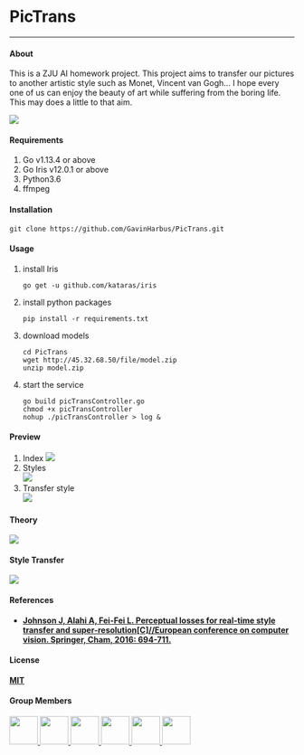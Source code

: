 # PicTrans
---

#### About

This is a ZJU AI homework project. This project aims to transfer our pictures to another artistic style such as Monet, Vincent van Gogh... I hope every one of us can enjoy the beauty of art while suffering from the boring life. This may does a little to that aim.  

![](http://45.32.68.50/large/006y8mN6ly1g8wf72u861j32020u04qu.jpg)

#### Requirements

1. Go v1.13.4 or above
2. Go Iris v12.0.1 or above
3. Python3.6
4. ffmpeg

#### Installation

```shell
git clone https://github.com/GavinHarbus/PicTrans.git
``` 

#### Usage

1. install Iris

	```shell
	go get -u github.com/kataras/iris
	```

2. install python packages
	
	```shell
	pip install -r requirements.txt
	```

3. download models

	```shell
	cd PicTrans
	wget http://45.32.68.50/file/model.zip
	unzip model.zip
	```
	
4. start the service

	```shell
	go build picTransController.go
	chmod +x picTransController
	nohup ./picTransController > log &
	```

#### Preview

1. Index
	![](http://45.32.68.50/large/pictransindex.jpg)
2. Styles  
	![](http://45.32.68.50/large/pictransstyle.jpg)
3. Transfer style  
	![](http://45.32.68.50/large/pictranstransfer.jpg)

#### Theory

![](http://45.32.68.50/large/theory.jpg)  

#### Style Transfer

![](http://45.32.68.50/large/scream.gif)

#### References

* [**Johnson J, Alahi A, Fei-Fei L. Perceptual losses for real-time style transfer and super-resolution[C]//European conference on computer vision. Springer, Cham, 2016: 694-711.**](https://link.springer.com/chapter/10.1007/978-3-319-46475-6_43)

#### License

[**MIT**](https://github.com/GavinHarbus/PicTrans/LICENSE)

#### Group Members

<a href="https://github.com/GavinHarbus">
    <img src="https://avatars1.githubusercontent.com/u/23392860?s=460&v=4" width="50px">
</a>
<a href="https://github.com/SuperVivian">
    <img src="https://avatars3.githubusercontent.com/u/29708092?s=400&v=4" width="50px">
</a>
<a href="https://github.com/jojofly">
    <img src="https://avatars3.githubusercontent.com/u/47408058?s=400&v=4" width="50px">
</a>
<a href="https://github.com/pppig1994">
    <img src="https://avatars1.githubusercontent.com/u/46932277?s=400&v=4" width="50px">
</a>
<a href="https://github.com/ls889">
    <img src="https://avatars3.githubusercontent.com/u/53811920?s=400&v=4" width="50px">
</a>
<a href="https://github.com/victor1999">
    <img src="https://avatars2.githubusercontent.com/u/630149?s=400&v=4" width="50px">
</a>

